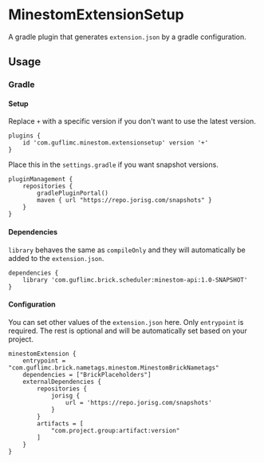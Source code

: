 # MinestomExtensionSetup

A gradle plugin that generates `extension.json` by a gradle configuration.

## Usage

### Gradle

#### Setup

Replace `+` with a specific version if you don't want to use the latest version.
```
plugins {
    id 'com.guflimc.minestom.extensionsetup' version '+'
}
```

Place this in the `settings.gradle` if you want snapshot versions.
```
pluginManagement {
    repositories {
        gradlePluginPortal()
        maven { url "https://repo.jorisg.com/snapshots" }
    }
}
```

#### Dependencies
`library` behaves the same as `compileOnly` and they will automatically be added to the `extension.json`.
```
dependencies {
    library 'com.guflimc.brick.scheduler:minestom-api:1.0-SNAPSHOT'
}
```

#### Configuration

You can set other values of the `extension.json` here. Only `entrypoint` is required. The rest is optional and will be automatically set based on your project.

```
minestomExtension {
    entrypoint = "com.guflimc.brick.nametags.minestom.MinestomBrickNametags"
    dependencies = ["BrickPlaceholders"]
    externalDependencies {
        repositories {
            jorisg {
                url = 'https://repo.jorisg.com/snapshots'
            }
        }
        artifacts = [
            "com.project.group:artifact:version"
        ]
    }
}
```